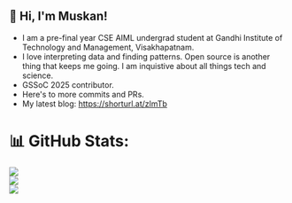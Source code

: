 ## 🦋 Hi, I'm Muskan!

<!--
**muskansngh07/muskansngh07** is a ✨ _special_ ✨ repository because its `README.md` (this file) appears on your GitHub profile.

Here are some ideas to get you started:
-->

- I am a pre-final year CSE AIML undergrad student at Gandhi Institute of Technology and Management, Visakhapatnam. 
- I love interpreting data and finding patterns. Open source is another thing that keeps me going. I am inquistive about all things tech and science.
- GSSoC 2025 contributor. 
- Here's to more commits and PRs.
- My latest blog: https://shorturl.at/zlmTb


# 📊 GitHub Stats:
![](https://github-readme-stats.vercel.app/api?username=muskansngh07&theme=flag-india&hide_border=false&include_all_commits=false&count_private=false)<br/>
![](https://nirzak-streak-stats.vercel.app/?user=muskansngh07&theme=flag-india&hide_border=false)<br/>
![](https://github-readme-stats.vercel.app/api/top-langs/?username=muskansngh07&theme=flag-india&hide_border=false&include_all_commits=false&count_private=false&layout=compact)

<!-- Proudly created with GPRM ( https://gprm.itsvg.in ) -->

